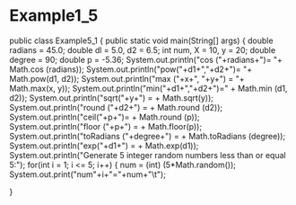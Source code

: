 # Example1_5
public class Example5_1 { public static void main(String[] args) { double radians = 45.0; double dl = 5.0, d2 = 6.5; int num, X = 10, y = 20; double degree = 90; double p = -5.36; System.out.println("cos ("+radians+")= "+ Math.cos (radians)); System.out.println("pow("+d1+","+d2+")= "+ Math.pow(d1, d2)); System.out.println("max ("+x+", "+y+") = "+ Math.max(x, y)); System.out.println("min("+d1+","+d2+")=" + Math.min (d1, d2)); System.out.println("sqrt("+y+") = + Math.sqrt(y)); System.out.println("round ("+d2+") = + Math.round (d2)); System.out.println("ceil("+p+")= + Math.round (p)); System.out.println("floor ("+p+") = + Math.floor(p)); System.out.println("toRadians ("+degree+") = + Math.toRadians (degree)); System.out.println("exp("+d1+") = + Math.exp(d1)); System.out.println("Generate 5 integer random numbers less than or equal 5:"); for(int i = 1; i <= 5; i++) { num = (int) (5*Math.random()); System.out.print("num"+i+"="+num+"\t");

}


